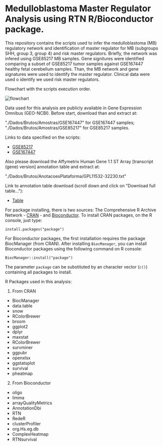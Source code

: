 # Medulloblastoma Master Regulator Analysis using RTN R/Bioconductor package.

This repository contains the scripts used to infer the medulloblastoma (MB) regulatory network and identification of master regulator for MB (subgroups SHH, group 3, group 4) and risk master regulators. Briefly, the network was infered using GSE85217 MB samples. Gene signitures were identified comparing a subset of GSE85217 tumor samples against GSE167447 healthy fetal cerebellum samples. Than, the MB network and gene signatures were used to identify the master regulator. Clinical data were used o identify we used risk master regulators. 

Flowchart with the scripts execution order.

![flowchart](https://github.com/user-attachments/assets/98b2435d-dd98-470b-b354-27cd10b30be0)

Data used for this analysis are publicly available in Gene Expression Omnibus (GEO-NCBI). Before start, download than and extract at:

"./Dados/Brutos/Amostras/GSE167447" for GSE167447 samples;
"./Dados/Brutos/Amostras/GSE85217" for GSE85217 samples.

Links to data specified on the scripts: 
* [GSE85217](https://www.ncbi.nlm.nih.gov/geo/query/acc.cgi?acc=GSE85217)
* [GSE167447](https://www.ncbi.nlm.nih.gov/geo/query/acc.cgi?acc=GSE167447)

Also please download the Affymetrix Human Gene 1.1 ST Array [transcript (gene) version] annotation table and extract at:

"./Dados/Brutos/AnotacoesPlataforma/GPL11532-32230.txt"

Link to annotation table download (scroll down and click on "Download full table..."): 

* [Table](https://www.ncbi.nlm.nih.gov/geo/query/acc.cgi?acc=GPL11532)

For package installing, there is two sources: The Comprehensive R Archive Network - [CRAN](https://cran.r-project.org/) - and [Bioconductor](https://bioconductor.org). To install CRAN packages, on the R console, just type:

```{r}
install.packages("package")
```

For Bioconductor packages, the first installation requires the package BiocManager (from CRAN). After installing `BiocManager`, you can install Bioconductor packages using the following command on R console:

```{r}
BiocManager::install("package")
```
The parameter `package` can be substituted by an character vector (`c()`) containing all packages to install. 

R Packages used in this analysis:
1. From CRAN
* BiocManager
* data.table
* snow
* RColorBrewer 
* broom
* ggplot2 
* dplyr
* maxstat
* RColorBrewer
* survminer
* ggpubr
* openxlsx
* ggstatsplot
* survival
* pheatmap

2. From Bioconductor
* oligo
* limma
* arrayQualityMetrics
* AnnotationDbi
* RTN
* RedeR 
* clusterProfiler
* org.Hs.eg.db
* ComplexHeatmap
* RTNsurvival

